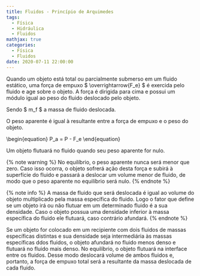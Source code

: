 ```yaml
---
title: Fluidos - Princípio de Arquimedes
tags:
  - Física
  - Hidráulica
  - Fluidos
mathjax: true
categories:
  - Física
  - Fluidos
date: 2020-07-11 22:00:00
---
```


Quando um objeto está total ou parcialmente submerso em um fluido estático, uma força de empuxo $ \overrightarrow{F_e} $ é exercida pelo fluido e age sobre o objeto. A força é dirigida para cima e possui um módulo igual ao peso do fluido deslocado pelo objeto.

<!-- more -->




Sendo $ m_f $ a massa de fluido deslocada.

O peso aparente é igual à resultante entre a força de empuxo e o peso do objeto.

\begin{equation}
  P_a = P - F_e
\end{equation}

Um objeto flutuará no fluido quando seu peso aparente for nulo.

{% note warning %}
No equilíbrio, o peso aparente nunca será menor que zero. Caso isso ocorra, o objeto sofrerá ação desta força e subirá à superfície do fluido e passará a deslocar um volume menor de fluido, de modo que o peso aparente no equilíbrio será nulo.
{% endnote %}

{% note info %}
A massa de fluido que será deslocada é igual ao volume do objeto multiplicado pela massa específica do fluido. Logo o fator que define se um objeto irá ou não flutuar em um determinado fluido é a sua densidade. Caso o objeto possua uma densidade inferior à massa específica do fluido ele flutuará, caso contrário afundará.
{% endnote %}

Se um objeto for colocado em um recipiente com dois fluidos de massas específicas distintas e sua densidade seja intermediária às massas específicas ddos fluidos, o objeto afundará no fluido menos denso e flutuará no fluido mais denso. No equilíbrio, o objeto flutuará na interface entre os fluidos. Desse modo deslocará volume de ambos fluidos e, portanto, a força de empuxo total será a resultante da massa deslocada de cada fluido.